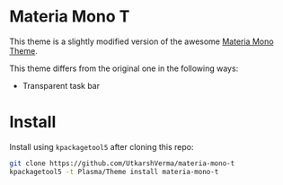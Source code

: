 # Materia Mono T

This theme is a slightly modified version of the awesome [Materia Mono Theme](https://github.com/PapirusDevelopmentTeam/materia-kde).  

This theme differs from the original one in the following ways:
* Transparent task bar

# Install
Install using `kpackagetool5` after cloning this repo:
```bash
git clone https://github.com/UtkarshVerma/materia-mono-t
kpackagetool5 -t Plasma/Theme install materia-mono-t
```
